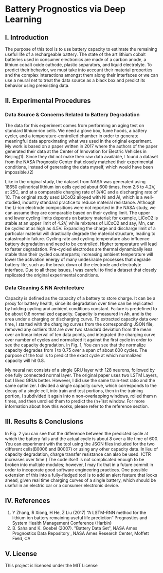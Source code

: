 # Battery Prognostics via Deep Learning

## I. Introduction

The purpose of this tool is to use battery capacity to estimate the remaining useful life of a rechargeable battery. The state of the art lithium cobalt batteries used in consumer electronics are made of a carbon anode, a lithium cobalt oxide cathode, plastic separators, and liquid electrolyte. To predict their behavior, we must take into account their material properties and the complex interactions amongst them along their interfaces or we can use a neural net to treat the data source as a black box and predict its behavior using preexisting data.


## II. Experimental Procedures

### Data Source & Concerns Related to Battery Degradation

The data for this experiment comes from performing an aging test on standard lithium-ion cells. We need a glove box, fume hoods, a battery cycler, and a temperature-controlled chamber in order to generate meaningful data approximating what was used in the original experiment.  My work is based on a paper written in 2017 where the authors of the paper generated their data at the Center of Innovation for Electric Vehicles in Beijing(1). Since they did not make their raw data available, I found a dataset from the NASA Prognostic Center that closely matched their experimental conditions, instead of generating the data myself, which would have been impossible.(2)

Like in the original study, the dataset from NASA was generated using 18650 cylindrical lithium ion cells cycled about 600 times, from 2.5 to 4.2V, at 25C, and at a comparable charging rate of 3/4C and a discharging rate of 1C. The original study used LiCoO2 alloyed with Ni and Al, which is a well-studied, industry standard practice to reduce material resistance. Although the Li-ion electrode compositions were not reported in the NASA study, we can assume they are comparable based on their cycling limit. The upper and lower cycling limits depends on battery material; for example, LiCoO2 is stable at an upper limit of 4.2V, while mixtures of LiCoO2 and say, Mn, can be cycled at as high as 4.5V. Expanding the charge and discharge limit of a particular material will drastically degrade the material structure, leading to catastrophic failure.  Cycling rate and cycling temperature also influence battery degradation and need to be controlled. Higher temperature will lead to faster degradation. Pre-cycled electrodes are thermal dynamically less stable than their cycled counterparts; increasing ambient temperature will lower the activation energy of many undesirable processes that degrade battery life, such as the break down of the electrode and electrolyte interface. Due to all these issues, I was careful to find a dataset that closely replicated the original experimental conditions. 

### Data Cleaning & NN Architecture

Capacity is defined as the capacity of a battery to store charge. It can be a proxy for battery health, since its degradation over time can be replicated by holding cycling and ambient conditions constant. Failure is predefined to be about 0.8 normalized capacity. Capacity is measured in Ah, and is the area under a charging or discharging curve. To extracted capacity data over time, I started with the charging curves from the corresponding JSON file, removed any outliers that are over two standard deviation from the mean over an linear interval of ten data points, and integrated the charging curve over number of cycles and normalized it against the first cycle in order to see the capacity degradation. In Fig. 1, You can see that the normalize capacity degrades from 1 to 0.75 over a span of about 600 cycles. The purpose of the tool is to predict the exact cycle at which normalized capacity will hit 0.8. 

My neural net consists of a single GRU layer with 128 neurons, followed by one fully connected normal layer. The original paper uses two LSTM Layers, but I liked GRUs better. However, I did use the same train-test ratio and the same optimizer. I divided a single capacity curve, which corresponds to the decay of a single cell, into train and test portions, then in the training portion, I subdivided it again into n non-overlapping windows, rolled them n times, and then unrolled them to predict the (n+1)st window. For more information about how this works, please refer to the reference section.



## III. Results & Conclusions

In Fig. 2  you can see that the difference between the predicted cycle at which the battery fails and the actual cycle is about 8 over a life time of 600. You can experiment with the tool using the JSON files included for the two different cells(B0006 and B0007) or using any other capacity data. In lieu of capacity degradation, charge transfer resistance can also be used. (CTR increases over time.) The code itself is not complicated enough to be broken into multiple modules; however, I may fix that in a future commit in order to incoporate good software engineering practices.  One possible extension of this into a fully-fledged tool is to add an alert feature that looks ahead, given real time charging curves of a single battery, which should be useful in an electric car or a consumer electronic device. 



## IV. References

1. Y Zhang, R Xiong, H He, Z Liu (2017) “A LSTM-RNN method for the lithium ion battery remaining useful life prediction” Prognostics and System Health Management Conference (Harbin)
2. B. Saha and K. Goebel (2007). "Battery Data Set", NASA Ames Prognostics Data Repository , NASA Ames Research Center, Moffett Field, CA



## V. License

This project is licensed under the MIT License


